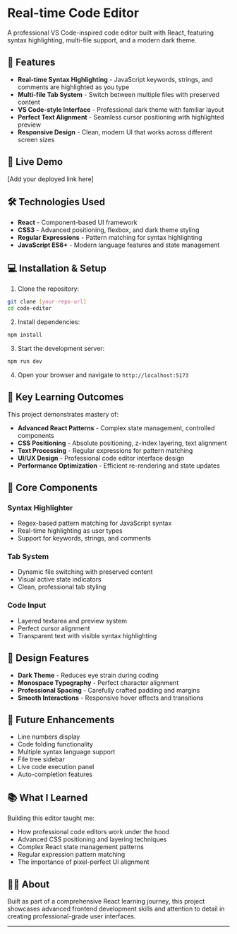 # Real-time Code Editor

A professional VS Code-inspired code editor built with React, featuring syntax highlighting, multi-file support, and a modern dark theme.

## 🌟 Features

- **Real-time Syntax Highlighting** - JavaScript keywords, strings, and comments are highlighted as you type
- **Multi-file Tab System** - Switch between multiple files with preserved content
- **VS Code-style Interface** - Professional dark theme with familiar layout
- **Perfect Text Alignment** - Seamless cursor positioning with highlighted preview
- **Responsive Design** - Clean, modern UI that works across different screen sizes

## 🚀 Live Demo

[Add your deployed link here]

## 🛠️ Technologies Used

- **React** - Component-based UI framework
- **CSS3** - Advanced positioning, flexbox, and dark theme styling
- **Regular Expressions** - Pattern matching for syntax highlighting
- **JavaScript ES6+** - Modern language features and state management

## 💻 Installation & Setup

1. Clone the repository:
```bash
git clone [your-repo-url]
cd code-editor
```

2. Install dependencies:
```bash
npm install
```

3. Start the development server:
```bash
npm run dev
```

4. Open your browser and navigate to `http://localhost:5173`

## 🎯 Key Learning Outcomes

This project demonstrates mastery of:

- **Advanced React Patterns** - Complex state management, controlled components
- **CSS Positioning** - Absolute positioning, z-index layering, text alignment
- **Text Processing** - Regular expressions for pattern matching
- **UI/UX Design** - Professional code editor interface design
- **Performance Optimization** - Efficient re-rendering and state updates

## 🧰 Core Components

### Syntax Highlighter
- Regex-based pattern matching for JavaScript syntax
- Real-time highlighting as user types
- Support for keywords, strings, and comments

### Tab System
- Dynamic file switching with preserved content
- Visual active state indicators
- Clean, professional tab styling

### Code Input
- Layered textarea and preview system
- Perfect cursor alignment
- Transparent text with visible syntax highlighting

## 🎨 Design Features

- **Dark Theme** - Reduces eye strain during coding
- **Monospace Typography** - Perfect character alignment
- **Professional Spacing** - Carefully crafted padding and margins
- **Smooth Interactions** - Responsive hover effects and transitions

## 🔮 Future Enhancements

- Line numbers display
- Code folding functionality
- Multiple syntax language support
- File tree sidebar
- Live code execution panel
- Auto-completion features

## 📚 What I Learned

Building this editor taught me:
- How professional code editors work under the hood
- Advanced CSS positioning and layering techniques
- Complex React state management patterns
- Regular expression pattern matching
- The importance of pixel-perfect UI alignment

## 👨‍💻 About

Built as part of a comprehensive React learning journey, this project showcases advanced frontend development skills and attention to detail in creating professional-grade user interfaces.

---

